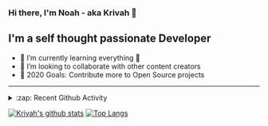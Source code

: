 ### Hi there, I'm Noah - aka Krivah 👋

## I'm a self thought passionate Developer

- 🌱 I’m currently learning everything 🤣
- 👯 I’m looking to collaborate with other content creators
- 🥅 2020 Goals: Contribute more to Open Source projects

---

<details>
  <summary>:zap: Recent Github Activity</summary>
  
<!--START_SECTION:activity-->
1. ❌ Closed PR [#30](https://github.com/krivahtoo/group-manager/pull/30) in [krivahtoo/group-manager](https://github.com/krivahtoo/group-manager)
2. 🎉 Merged PR [#29](https://github.com/krivahtoo/group-manager/pull/29) in [krivahtoo/group-manager](https://github.com/krivahtoo/group-manager)
3. 🎉 Merged PR [#28](https://github.com/krivahtoo/group-manager/pull/28) in [krivahtoo/group-manager](https://github.com/krivahtoo/group-manager)
4. ❌ Closed PR [#52](https://github.com/krivahtoo/telechat/pull/52) in [krivahtoo/telechat](https://github.com/krivahtoo/telechat)
5. ❌ Closed PR [#51](https://github.com/krivahtoo/telechat/pull/51) in [krivahtoo/telechat](https://github.com/krivahtoo/telechat)
<!--END_SECTION:activity-->

</details>


  [![Krivah's github stats](https://github-readme-stats.vercel.app/api?username=krivahtoo&count_private=true&theme=tokyonight)](https://github.com/anuraghazra/github-readme-stats)
  [![Top Langs](https://github-readme-stats.vercel.app/api/top-langs/?username=krivahtoo&layout=compact&langs_count=10&theme=tokyonight)](https://github.com/anuraghazra/github-readme-stats)



